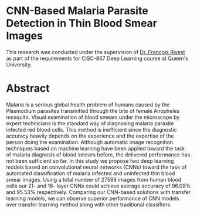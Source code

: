 # CNN-Based Malaria Parasite Detection in Thin Blood Smear Images 
This research was conducted under the supervision of [Dr. François Rivest](http://www2.cs.queensu.ca/people/profile.php?fname=Francois&lname=Rivest) as part of the requirements for CISC-867 Deep Learning course at Queen's University.
# Abstract
Malaria is a serious global health problem of humans caused by the Plasmodium parasites transmitted through the bite of female Anopheles mosquito. Visual examination of blood smears under the microscope by expert technicians is the standard way of diagnosing malaria parasite infected red blood cells. This method is inefficient since the diagnostic accuracy heavily depends on the experience and the expertise of the person doing the examination. Although automatic image recognition techniques based on machine learning have been applied toward the task of malaria diagnosis of blood smears before, the delivered performance has not been sufficient so far. In this study we propose two deep learning models based on convolutional neural networks (CNNs) toward the task of automated classification of malaria infected and uninfected thin blood smear images. Using a total number of 27598 images from human blood cells our 21- and 16- layer CNNs could achieve average accuracy of 96.08% and 95.53% respectively. Comparing our CNN-based solutions with transfer learning models, we can observe superior performance of CNN models over transfer learning method along with other traditional classifiers.
